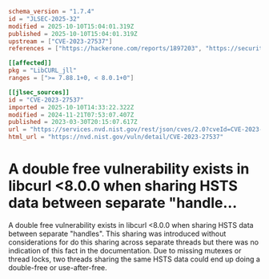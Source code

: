 ```toml
schema_version = "1.7.4"
id = "JLSEC-2025-32"
modified = 2025-10-10T15:04:01.319Z
published = 2025-10-10T15:04:01.319Z
upstream = ["CVE-2023-27537"]
references = ["https://hackerone.com/reports/1897203", "https://security.gentoo.org/glsa/202310-12", "https://security.netapp.com/advisory/ntap-20230420-0010/", "https://hackerone.com/reports/1897203", "https://security.gentoo.org/glsa/202310-12", "https://security.netapp.com/advisory/ntap-20230420-0010/"]

[[affected]]
pkg = "LibCURL_jll"
ranges = [">= 7.88.1+0, < 8.0.1+0"]

[[jlsec_sources]]
id = "CVE-2023-27537"
imported = 2025-10-10T14:33:22.322Z
modified = 2024-11-21T07:53:07.407Z
published = 2023-03-30T20:15:07.617Z
url = "https://services.nvd.nist.gov/rest/json/cves/2.0?cveId=CVE-2023-27537"
html_url = "https://nvd.nist.gov/vuln/detail/CVE-2023-27537"
```

# A double free vulnerability exists in libcurl <8.0.0 when sharing HSTS data between separate "handle...

A double free vulnerability exists in libcurl <8.0.0 when sharing HSTS data between separate "handles". This sharing was introduced without considerations for do this sharing across separate threads but there was no indication of this fact in the documentation. Due to missing mutexes or thread locks, two threads sharing the same HSTS data could end up doing a double-free or use-after-free.

